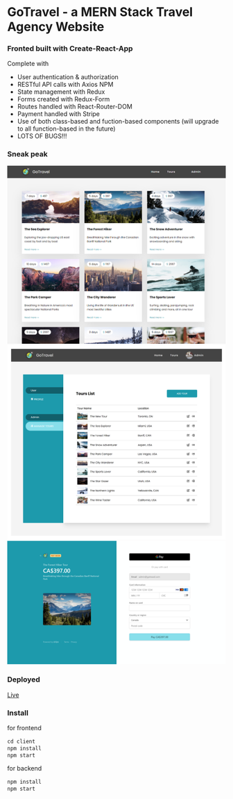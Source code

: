 # GoTravel - a MERN Stack Travel Agency Website

### Fronted built with Create-React-App

Complete with
  * User authentication & authorization
  * RESTful API calls with Axios NPM
  * State management with Redux
  * Forms created with Redux-Form
  * Routes handled with React-Router-DOM
  * Payment handled with Stripe
  * Use of both class-based and fuction-based components (will upgrade to all function-based in the future)
  * LOTS OF BUGS!!!

### Sneak peak
![Tours](./public/screenshots/tours.png)
![Admin Page](./public/screenshots/createtour.png)
![Stripe](./public/screenshots/stripe.png)

### Deployed 
[Live](https://go-travel-agency.herokuapp.com/)

### Install 

for frontend
```
cd client
npm install 
npm start
```

for backend
```
npm install 
npm start
```
